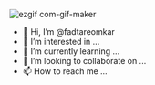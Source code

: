 ![ezgif com-gif-maker](https://user-images.githubusercontent.com/108358005/176448485-e83c0eea-8401-4393-a680-f3d1cb10a39f.gif)

- 👋 Hi, I’m @fadtareomkar
- 👀 I’m interested in ...
- 🌱 I’m currently learning ...
- 💞️ I’m looking to collaborate on ...
- 📫 How to reach me ...

<!---
fadtareomkar/fadtareomkar is a ✨ special ✨ repository because its `README.md` (this file) appears on your GitHub profile.
You can click the Preview link to take a look at your changes.
--->

